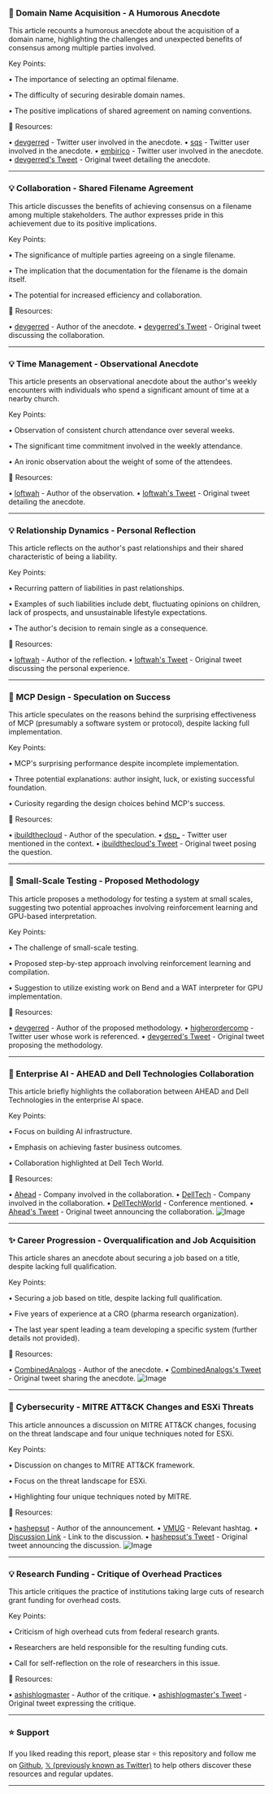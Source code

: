 ### 🤖 Domain Name Acquisition - A Humorous Anecdote

This article recounts a humorous anecdote about the acquisition of a domain name, highlighting the challenges and unexpected benefits of consensus among multiple parties involved.


Key Points:

•  The importance of selecting an optimal filename.


• The difficulty of securing desirable domain names.


• The positive implications of shared agreement on naming conventions.



🔗 Resources:

• [devgerred](https://x.com/devgerred) - Twitter user involved in the anecdote.
• [sqs](https://x.com/sqs) - Twitter user involved in the anecdote.
• [embirico](https://x.com/embirico) - Twitter user involved in the anecdote.
• [devgerred's Tweet](https://x.com/devgerred/status/1923887871775174946) - Original tweet detailing the anecdote.



---

### 💡 Collaboration -  Shared Filename Agreement

This article discusses the benefits of achieving consensus on a filename among multiple stakeholders. The author expresses pride in this achievement due to its positive implications.



Key Points:

• The significance of multiple parties agreeing on a single filename.


• The implication that the documentation for the filename is the domain itself.


• The potential for increased efficiency and collaboration.



🔗 Resources:

• [devgerred](https://x.com/devgerred) -  Author of the anecdote.
• [devgerred's Tweet](https://x.com/devgerred/status/1923889462007771209) - Original tweet discussing the collaboration.


---

### 💡 Time Management -  Observational Anecdote

This article presents an observational anecdote about the author's weekly encounters with individuals who spend a significant amount of time at a nearby church.



Key Points:

•  Observation of consistent church attendance over several weeks.


•  The significant time commitment involved in the weekly attendance.


•  An ironic observation about the weight of some of the attendees.



🔗 Resources:

• [loftwah](https://x.com/loftwah) - Author of the observation.
• [loftwah's Tweet](https://x.com/loftwah/status/1923887181082530123) - Original tweet detailing the anecdote.


---

### 💡 Relationship Dynamics - Personal Reflection

This article reflects on the author's past relationships and their shared characteristic of being a liability.



Key Points:

•  Recurring pattern of liabilities in past relationships.


•  Examples of such liabilities include debt, fluctuating opinions on children, lack of prospects, and unsustainable lifestyle expectations.


•  The author's decision to remain single as a consequence.


🔗 Resources:

• [loftwah](https://x.com/loftwah) - Author of the reflection.
• [loftwah's Tweet](https://x.com/loftwah/status/1923885588132057369) - Original tweet discussing the personal experience.


---

### 🤖 MCP Design - Speculation on Success

This article speculates on the reasons behind the surprising effectiveness of MCP (presumably a software system or protocol), despite lacking full implementation.



Key Points:

•  MCP's surprising performance despite incomplete implementation.


•  Three potential explanations: author insight, luck, or existing successful foundation.


•  Curiosity regarding the design choices behind MCP's success.


🔗 Resources:

• [ibuildthecloud](https://x.com/ibuildthecloud) - Author of the speculation.
• [dsp_](https://x.com/dsp_) - Twitter user mentioned in the context.
• [ibuildthecloud's Tweet](https://x.com/ibuildthecloud/status/1923800403050889293) - Original tweet posing the question.


---

### 🤖  Small-Scale Testing -  Proposed Methodology

This article proposes a methodology for testing a system at small scales, suggesting two potential approaches involving reinforcement learning and GPU-based interpretation.


Key Points:

• The challenge of small-scale testing.


•  Proposed step-by-step approach involving reinforcement learning and compilation.


•  Suggestion to utilize existing work on Bend and a WAT interpreter for GPU implementation.



🔗 Resources:

• [devgerred](https://x.com/devgerred) - Author of the proposed methodology.
• [higherordercomp](https://x.com/higherordercomp) - Twitter user whose work is referenced.
• [devgerred's Tweet](https://x.com/devgerred/status/1923760459892551683) - Original tweet proposing the methodology.



---

### 🚀 Enterprise AI -  AHEAD and Dell Technologies Collaboration

This article briefly highlights the collaboration between AHEAD and Dell Technologies in the enterprise AI space.


Key Points:

•  Focus on building AI infrastructure.


•  Emphasis on achieving faster business outcomes.


•  Collaboration highlighted at Dell Tech World.



🔗 Resources:

• [Ahead](https://x.com/Ahead) -  Company involved in the collaboration.
• [DellTech](https://x.com/DellTech) - Company involved in the collaboration.
• [DellTechWorld](https://x.com/hashtag/DellTechWorld?src=hashtag_click) -  Conference mentioned.
• [Ahead's Tweet](https://x.com/Ahead/status/1923759190390018405) - Original tweet announcing the collaboration.
![Image](https://pbs.twimg.com/media/GrKQxbnWIAAuQd_?format=jpg&name=small)


---

### ✨ Career Progression -  Overqualification and Job Acquisition

This article shares an anecdote about securing a job based on a title, despite lacking full qualification.


Key Points:

•  Securing a job based on title, despite lacking full qualification.


•  Five years of experience at a CRO (pharma research organization).


•  The last year spent leading a team developing a specific system (further details not provided).


🔗 Resources:

• [CombinedAnalogs](https://x.com/CombinedAnalogs) - Author of the anecdote.
• [CombinedAnalogs's Tweet](https://x.com/CombinedAnalogs/status/1923757778293731767) - Original tweet sharing the anecdote.
![Image](https://pbs.twimg.com/media/GrGHyrlXEAEit54?format=jpg&name=900x900)


---

### 🤖 Cybersecurity -  MITRE ATT&CK Changes and ESXi Threats

This article announces a discussion on MITRE ATT&CK changes, focusing on the threat landscape and four unique techniques noted for ESXi.


Key Points:

•  Discussion on changes to MITRE ATT&CK framework.


•  Focus on the threat landscape for ESXi.


•  Highlighting four unique techniques noted by MITRE.



🔗 Resources:

• [hashepsut](https://x.com/hashepsut) - Author of the announcement.
• [VMUG](https://x.com/hashtag/VMUG?src=hashtag_click) -  Relevant hashtag.
• [Discussion Link](https://dy.si/hoQmG) - Link to the discussion.
• [hashepsut's Tweet](https://x.com/hashepsut/status/1923723266650407120) - Original tweet announcing the discussion.
![Image](https://pbs.twimg.com/media/GrJwHVdWUAAWjSn?format=png&name=small)


---

### 💡 Research Funding -  Critique of Overhead Practices

This article critiques the practice of institutions taking large cuts of research grant funding for overhead costs.


Key Points:

•  Criticism of high overhead cuts from federal research grants.


•  Researchers are held responsible for the resulting funding cuts.


•  Call for self-reflection on the role of researchers in this issue.



🔗 Resources:

• [ashishlogmaster](https://x.com/ashishlogmaster) - Author of the critique.
• [ashishlogmaster's Tweet](https://x.com/ashishlogmaster/status/1923720788936437849) - Original tweet expressing the critique.


---

### ⭐️ Support

If you liked reading this report, please star ⭐️ this repository and follow me on [Github](https://github.com/Drix10), [𝕏 (previously known as Twitter)](https://x.com/DRIX_10_) to help others discover these resources and regular updates.

---